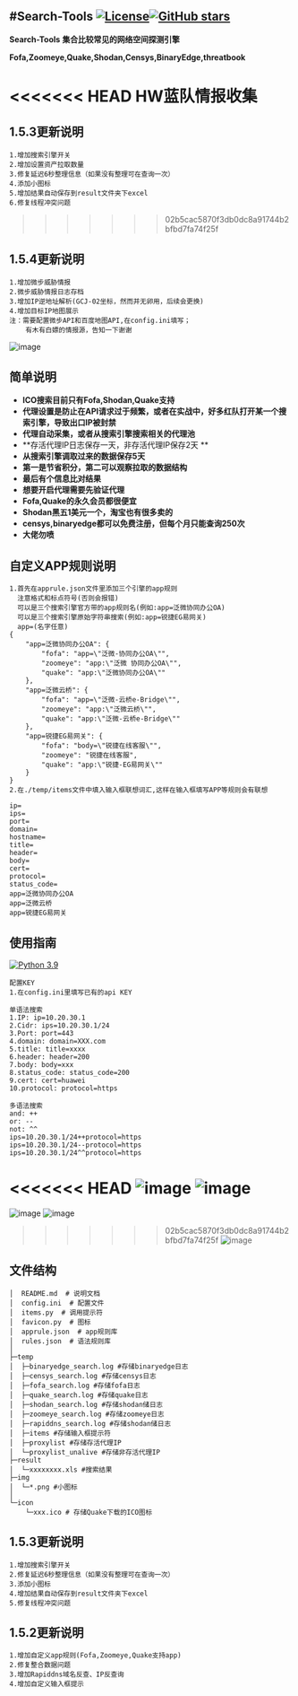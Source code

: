 


#Search-Tools [![License](https://img.shields.io/aur/license/yaourt.svg)](https://github.com/atdpa4sw0rd/Search-Tools/blob/main/LICENSE)[![GitHub stars](https://img.shields.io/github/stars/atdpa4sw0rd/Search-Tools)](https://github.com/atdpa4sw0rd/Search-Tools)
----------

**Search-Tools**
**集合比较常见的网络空间探测引擎**

**Fofa,Zoomeye,Quake,Shodan,Censys,BinaryEdge,threatbook**

<<<<<<< HEAD
**HW蓝队情报收集**
=======
## 1.5.3更新说明
```
1.增加搜索引擎开关
2.增加设置资产拉取数量
3.修复延迟6秒整理信息（如果没有整理可在查询一次）
4.添加小图标
5.增加结果自动保存到result文件夹下excel
6.修复线程冲突问题

```
>>>>>>> 02b5cac5870f3db0dc8a91744b2bfbd7fa74f25f

## 1.5.4更新说明
```
1.增加微步威胁情报
2.微步威胁情报日志存档
3.增加IP逆地址解析(GCJ-02坐标，然而并无卵用，后续会更换)
4.增加目标IP地图展示
注：需要配置微步API和百度地图API,在config.ini填写；
    有木有白嫖的情报源，告知一下谢谢
```
![image](https://github.com/atdpa4sw0rd/Search-Tools/blob/main/ip_location.gif)


## 简单说明
- **ICO搜索目前只有Fofa,Shodan,Quake支持**
- **代理设置是防止在API请求过于频繁，或者在实战中，好多红队打开某一个搜索引擎，导致出口IP被封禁**
- **代理自动采集，或者从搜索引擎搜索相关的代理池**
- **存活代理IP日志保存一天，非存活代理IP保存2天 **
- **从搜索引擎调取过来的数据保存5天**
- **第一是节省积分，第二可以观察拉取的数据结构**
- **最后有个信息比对结果**
- **想要开启代理需要先验证代理**
- **Fofa,Quake的永久会员都很便宜**
- **Shodan黑五1美元一个，淘宝也有很多卖的**
- **censys,binaryedge都可以免费注册，但每个月只能查询250次**
- **大佬勿喷**

## 自定义APP规则说明
```
1.首先在apprule.json文件里添加三个引擎的app规则
  注意格式和标点符号(否则会报错)
  可以是三个搜索引擎官方带的app规则名(例如:app=泛微协同办公OA)
  可以是三个搜索引擎原始字符串搜索(例如:app=锐捷EG易网关)
  app=(名字任意)
{
    "app=泛微协同办公OA": {
        "fofa": "app=\"泛微-协同办公OA\"",
        "zoomeye": "app:\"泛微 协同办公OA\"",
        "quake": "app:\"泛微协同办公OA\""
    },
    "app=泛微云桥": {
        "fofa": "app=\"泛微-云桥e-Bridge\"",
        "zoomeye": "app:\"泛微云桥\"",
        "quake": "app:\"泛微-云桥e-Bridge\""
    },
    "app=锐捷EG易网关": {
        "fofa": "body=\"锐捷在线客服\"",
        "zoomeye": "锐捷在线客服",
        "quake": "app:\"锐捷-EG易网关\""
    }
}
2.在./temp/items文件中填入输入框联想词汇,这样在输入框填写APP等规则会有联想

ip=
ips=
port=
domain=
hostname=
title=
header=
body=
cert=
protocol=
status_code=
app=泛微协同办公OA
app=泛微云桥
app=锐捷EG易网关

```

## 使用指南

[![Python 3.9](https://img.shields.io/badge/python-3.9-yellow.svg)](https://www.python.org/) 
```
配置KEY
1.在config.ini里填写已有的api KEY

单语法搜索
1.IP: ip=10.20.30.1 
2.Cidr: ips=10.20.30.1/24 
3.Port: port=443 
4.domain: domain=XXX.com 
5.title: title=xxxx 
6.header: header=200 
7.body: body=xxx
8.status_code: status_code=200 
9.cert: cert=huawei
10.protocol: protocol=https

多语法搜索
and: ++
or: --
not: ^^
ips=10.20.30.1/24++protocol=https
ips=10.20.30.1/24--protocol=https
ips=10.20.30.1/24^^protocol=https

```

<<<<<<< HEAD
![image](https://github.com/atdpa4sw0rd/Search-Tools/blob/main/search_tools.jpg)
![image](https://github.com/atdpa4sw0rd/Search-Tools/blob/main/search_main.jpg)
=======
![image](https://ggithub.com//atdpa4sw0rd/Search-Tools/blob/main/search_tools.jpg)
![image](https://github.com//atdpa4sw0rd/Search-Tools/blob/main/search_main.jpg)
>>>>>>> 02b5cac5870f3db0dc8a91744b2bfbd7fa74f25f
![image](https://github.com/atdpa4sw0rd/Search-Tools/blob/main/15a65458-5a94-4302-8bc6-66a82310e9f7.gif)







## 文件结构

    │  README.md  # 说明文档
    │  config.ini  # 配置文件
    │  items.py  # 调用提示符
    │  favicon.py  # 图标
    │  apprule.json  # app规则库
    │  rules.json  # 语法规则库
    │
    ├─temp
    │  ├─binaryedge_search.log #存储binaryedge日志
    │  ├─censys_search.log #存储censys日志
    │  ├─fofa_search.log #存储fofa日志
    │  ├─quake_search.log #存储quake日志
    │  ├─shodan_search.log #存储shodan储日志
    │  ├─zoomeye_search.log #存储zoomeye日志
    │  ├─rapiddns_search.log #存储shodan储日志
    │  ├─items #存储输入框提示符
    │  ├─proxylist #存储存活代理IP
    │  └─proxylist_unalive #存储非存活代理IP
    ├─result
    │  └─xxxxxxxx.xls #搜索结果
    ├─img
    │  └─*.png #小图标
    │
    └─icon
        └─xxx.ico # 存储Quake下载的ICO图标

## 1.5.3更新说明
```
1.增加搜索引擎开关
2.修复延迟6秒整理信息（如果没有整理可在查询一次）
3.添加小图标
4.增加结果自动保存到result文件夹下excel
5.修复线程冲突问题

```

## 1.5.2更新说明
```
1.增加自定义app规则(Fofa,Zoomeye,Quake支持app)
2.修复整合数据问题
3.增加Rapiddns域名反查、IP反查询
4.增加自定义输入框提示

```


